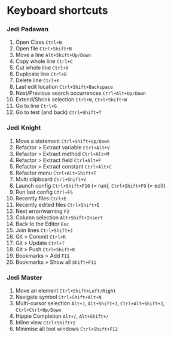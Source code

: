 # Keyboard shortcuts

### Jedi Padawan

1. Open Class `Ctrl+N`
1. Open file `Ctrl+Shift+N`
1. Move a line `Alt+Shift+Up/Down`
1. Copy whole line `Ctrl+C`
1. Cut whole line `Ctrl+X`
1. Duplicate line `Ctrl+D`
1. Delete line `Ctrl+Y`
1. Last edit location `Ctrl+Shift+Backspace`
1. Next/Previous search occurrences `Ctrl+Alt+Up/Down`
1. Extend/Shrink selection `Ctrl+W`, `Ctrl+Shift+W`
1. Go to line `Ctrl+G`
1. Go to test (and back) `Ctrl+Shift+T`

### Jedi Knight

1. Move a statement `Ctrl+Shift+Up/Down`
1. Refactor > Extract variable `Ctrl+Alt+V`
1. Refactor > Extract method `Ctrl+Alt+M`
1. Refactor > Extract field `Ctrl+Alt+F`
1. Refactor > Extract constant `Ctrl+Alt+C`
1. Refactor menu `Ctrl+Alt+Shift+T`
1. Multi clipboard `Ctrl+Shift+V`
1. Launch config `Ctrl+Shift+F10` (= run), `Ctrl+Shift+F9` (= edit)
1. Run last config `Ctrl+F5`
1. Recently files `Ctrl+E`
1. Recently edited files `Ctrl+Shift+E`
1. Next error/warning `F2`
1. Column selection `Alt+Shift+Insert`
1. Back to the Editor `Esc`
1. Join lines `Ctrl+Shift+J`
1. Git > Commit `Ctrl+K`
1. Git > Update `Ctrl+T`
1. Git > Push `Ctrl+Shift+K`
1. Bookmarks > Add `F11`
1. Bookmarks > Show all `Shift+F11`

### Jedi Master

1. Move an element `Ctrl+Shift+Left/Right`
1. Navigate symbol `Ctrl+Shift+Alt+N`
1. Multi-cursor selection `Alt+J`, `Alt+Shift+J`, `Ctrl+Alt+Shift+J`, `Ctrl+Ctrl+Up/Down`
1. Hippie Completion `Alt+/`, `Alt+Shift+/`
1. Inline view `Ctrl+Shift+I`
1. Minimise all tool windows `Ctrl+Shift+F12`
